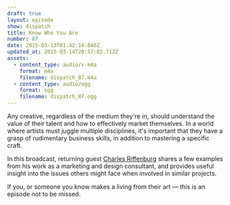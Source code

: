 ```yaml
---
draft: true
layout: episode
show: dispatch
title: Know Who You Are
number: 87
date: 2015-03-13T01:42:14.640Z
updated_at: 2015-03-14T20:57:03.712Z
assets:
  - content_type: audio/x-m4a
    format: m4a
    filename: dispatch_87.m4a
  - content_type: audio/ogg
    format: ogg
    filename: dispatch_87.ogg
---
```

Any creative, regardless of the medium they're in, should understand the value of their talent and how to effectively market themselves. In a world where artists must juggle multiple disciplines, it's important that they have a grasp of rudimentary business skills, in addition to mastering a specific craft.

In this broadcast, returning guest [Charles Riffenburg](http://grabbagmedia.com) shares a few examples from his work as a marketing and design consultant, and provides useful insight into the issues others might face when involved in similar projects.

If you, or someone you know makes a living from their art &mdash; this is an episode not to be missed.